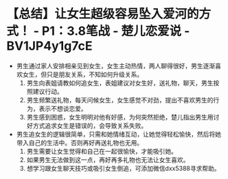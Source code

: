 # 【总结】让女生超级容易坠入爱河的方式！ - P1：3.8笔战 - 楚儿恋爱说 - BV1JP4y1g7cE

-   男生通过家人安排相亲见到女生，女生主动热情，两人聊得很好，男生逐渐喜欢女生，但只是朋友关系，不知如何升级关系。
    1.  男生向表姐请教如何追女生，表姐建议对女生好，送礼物，聊天，男生按照建议行动。
    2.  男生频繁送礼物，每天问候女生，女生感觉不对劲，提出不喜欢男生的行为，表示不想谈恋爱。
    3.  男生感到困惑，女生明明对他有好感，为何突然拒绝，楚儿指出男生用讨好方式追求女生是错误的，会导致关系失败。
-   男生追女生的逻辑很简单，只需和她情绪互动，让她觉得轻松愉快，然后将她带入自己的生活中。否则再好再送礼物也无用。
    1.  男生需要让女生觉得和自己在一起很愉快，才能吸引她。
    2.  如果男生无法做到这一点，再好再多礼物也无法让女生喜欢。
    3.  想学习跟女生聊天技巧或吸引女生倒追，可添加微信dxx5388寻求帮助。